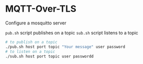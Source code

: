 # MQTT-Over-TLS

Configure a mosquitto server

`pub.sh` script publishes on a topic
`sub.sh` script listens to a topic

```bash
# to publish on a topic
./pub.sh host port topic "Your message" user password
# to listen on a topic
./sub.sh host port topic user passwordd
```
